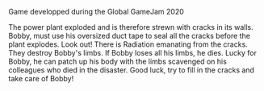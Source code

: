 Game developped during the Global GameJam 2020

The power plant exploded and is therefore strewn with cracks in its walls. Bobby, must use his oversized duct tape to seal all the cracks before the plant explodes. Look out! There is Radiation emanating from the cracks. They destroy Bobby's limbs. If Bobby loses all his limbs, he dies. Lucky for Bobby, he can patch up his body with the limbs scavenged on his colleagues who died in the disaster. Good luck, try to fill in the cracks and take care of Bobby!

